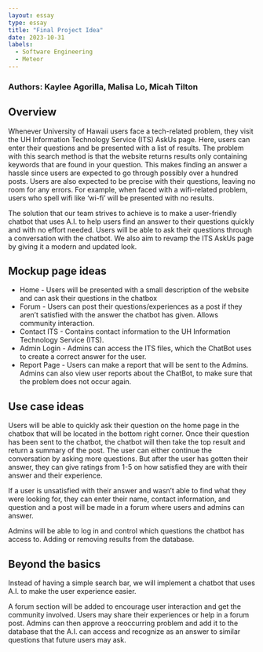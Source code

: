 ```yaml
---
layout: essay
type: essay
title: "Final Project Idea"
date: 2023-10-31
labels:
  - Software Engineering
  - Meteor
---
```


### Authors: Kaylee Agorilla, Malisa Lo, Micah Tilton

## Overview

Whenever University of Hawaii users face a tech-related problem, they visit the UH Information Technology Service (ITS) AskUs page. Here, users can enter their questions and be presented with a list of results. The problem with this search method is that the website returns results only containing keywords that are found in your question. This makes finding an answer a hassle since users are expected to go through possibly over a hundred posts. Users are also expected to be precise with their questions, leaving no room for any errors. For example, when faced with a wifi-related problem, users who spell wifi like ‘wi-fi’ will be presented with no results.

The solution that our team strives to achieve is to make a user-friendly chatbot that uses A.I. to help users find an answer to their questions quickly and with no effort needed. Users will be able to ask their questions through a conversation with the chatbot. We also aim to revamp the ITS AskUs page by giving it a modern and updated look.

## Mockup page ideas

* Home - Users will be presented with a small description of the website and can ask their questions in the chatbox
* Forum - Users can post their questions/experiences as a post if they aren’t satisfied with the answer the chatbot has given. Allows community interaction.
* Contact ITS - Contains contact information to the UH Information Technology Service (ITS).
* Admin Login - Admins can access the ITS files, which the ChatBot uses to create a correct answer for the user.
* Report Page - Users can make a report that will be sent to the Admins. Admins can also view user reports about the ChatBot, to make sure that the problem does not occur again.

## Use case ideas
Users will be able to quickly ask their question on the home page in the chatbox that will be located in the bottom right corner. Once their question has been sent to the chatbot, the chatbot will then take the top result and return a summary of the post. The user can either continue the conversation by asking more questions. But after the user has gotten their answer, they can give ratings from 1-5 on how satisfied they are with their answer and their experience.

If a user is unsatisfied with their answer and wasn’t able to find what they were looking for, they can enter their name, contact information, and question and a post will be made in a forum where users and admins can answer.

Admins will be able to log in and control which questions the chatbot has access to. Adding or removing results from the database.

## Beyond the basics
Instead of having a simple search bar, we will implement a chatbot that uses A.I. to make the user experience easier.

A forum section will be added to encourage user interaction and get the community involved. Users may share their experiences or help in a forum post. Admins can then approve a reoccurring problem and add it to the database that the A.I. can access and recognize as an answer to similar questions that future users may ask.